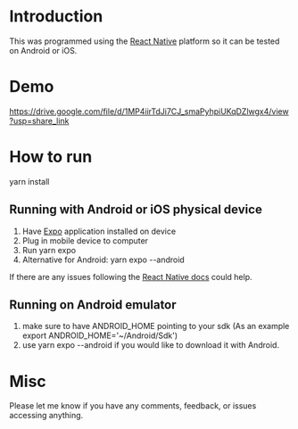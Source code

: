 # Introduction
This was programmed using the [React Native](https://reactnative.dev/) platform so it can be tested on Android or iOS.

# Demo
https://drive.google.com/file/d/1MP4iirTdJi7CJ_smaPyhpiUKqDZlwgx4/view?usp=share_link

# How to run
yarn install

## Running with Android or iOS physical device
1. Have [Expo](https://expo.dev/client) application installed on device
2. Plug in mobile device to computer
3. Run yarn expo 
4. Alternative for Android: yarn expo --android

If there are any issues following the [React Native docs](https://reactnative.dev/docs/environment-setup) could help.

## Running on Android emulator
1. make sure to have ANDROID_HOME pointing to your sdk (As an example export ANDROID_HOME='~/Android/Sdk')
2. use yarn expo --android if you would like to download it with Android.

# Misc
Please let me know if you have any comments, feedback, or issues accessing anything.
